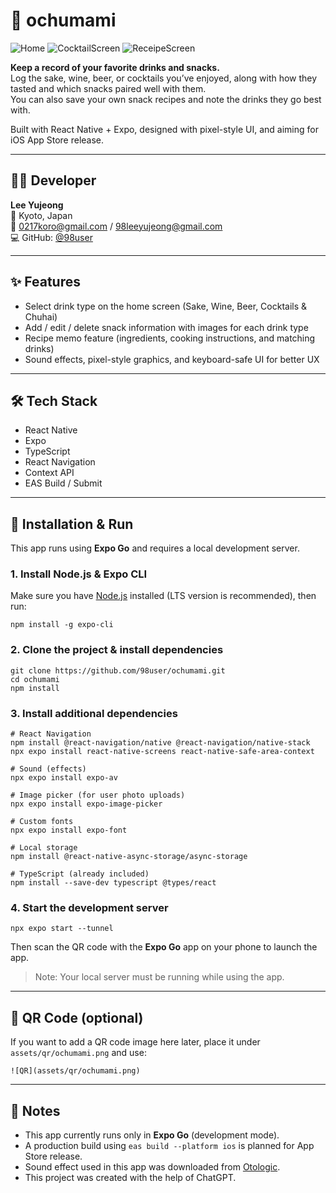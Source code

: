 # 🍶 ochumami

![Home](assets/screenshots/01.png) ![CocktailScreen](assets/screenshots/02.png) ![ReceipeScreen](assets/screenshots/03.png)

**Keep a record of your favorite drinks and snacks.**  
Log the sake, wine, beer, or cocktails you’ve enjoyed, along with how they tasted and which snacks paired well with them.  
You can also save your own snack recipes and note the drinks they go best with.

Built with React Native + Expo, designed with pixel-style UI, and aiming for iOS App Store release.

---

## 👩‍💻 Developer

**Lee Yujeong**  
📍 Kyoto, Japan  
📧 0217koro@gmail.com / 98leeyujeong@gmail.com  
💻 GitHub: [@98user](https://github.com/98user)

---

## ✨ Features

- Select drink type on the home screen (Sake, Wine, Beer, Cocktails & Chuhai)  
- Add / edit / delete snack information with images for each drink type  
- Recipe memo feature (ingredients, cooking instructions, and matching drinks)  
- Sound effects, pixel-style graphics, and keyboard-safe UI for better UX  

---

## 🛠️ Tech Stack

- React Native  
- Expo  
- TypeScript  
- React Navigation  
- Context API  
- EAS Build / Submit  

---

## 🚀 Installation & Run

This app runs using **Expo Go** and requires a local development server.

### 1. Install Node.js & Expo CLI

Make sure you have [Node.js](https://nodejs.org/) installed (LTS version is recommended), then run:

```
npm install -g expo-cli
```

### 2. Clone the project & install dependencies

```
git clone https://github.com/98user/ochumami.git
cd ochumami
npm install
```

### 3. Install additional dependencies

```
# React Navigation
npm install @react-navigation/native @react-navigation/native-stack
npx expo install react-native-screens react-native-safe-area-context

# Sound (effects)
npx expo install expo-av

# Image picker (for user photo uploads)
npx expo install expo-image-picker

# Custom fonts
npx expo install expo-font

# Local storage
npm install @react-native-async-storage/async-storage

# TypeScript (already included)
npm install --save-dev typescript @types/react
```

### 4. Start the development server

```
npx expo start --tunnel
```

Then scan the QR code with the **Expo Go** app on your phone to launch the app.

> Note: Your local server must be running while using the app.

---

## 📱 QR Code (optional)

If you want to add a QR code image here later, place it under `assets/qr/ochumami.png` and use:

```
![QR](assets/qr/ochumami.png)
```

---

## 🧠 Notes

- This app currently runs only in **Expo Go** (development mode).  
- A production build using `eas build --platform ios` is planned for App Store release.
- Sound effect used in this app was downloaded from [Otologic](https://otologic.jp/free/se/anime-motion01.html).
- This project was created with the help of ChatGPT.
